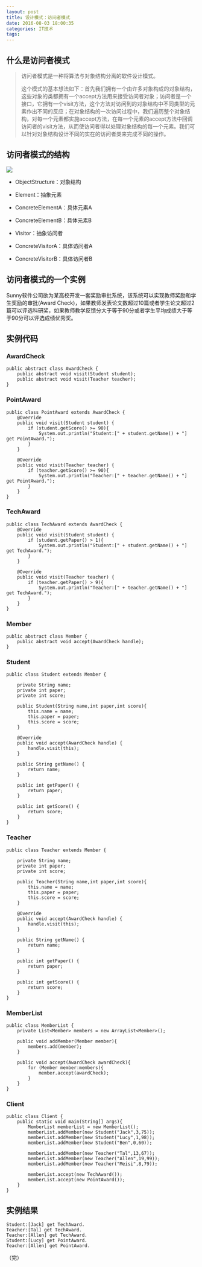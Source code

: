 ```yaml
---
layout: post
title: 设计模式：访问者模式
date: 2016-08-03 18:00:35
categories: IT技术
tags:
---
```


## 什么是访问者模式

> 访问者模式是一种将算法与对象结构分离的软件设计模式。
> 
> 这个模式的基本想法如下：首先我们拥有一个由许多对象构成的对象结构，这些对象的类都拥有一个accept方法用来接受访问者对象；访问者是一个接口，它拥有一个visit方法，这个方法对访问到的对象结构中不同类型的元素作出不同的反应；在对象结构的一次访问过程中，我们遍历整个对象结构，对每一个元素都实施accept方法，在每一个元素的accept方法中回调访问者的visit方法，从而使访问者得以处理对象结构的每一个元素。我们可以针对对象结构设计不同的实在的访问者类来完成不同的操作。

## 访问者模式的结构

![](/assets/20160803/visitor.png)

- ObjectStructure：对象结构

- Element：抽象元素

- ConcreteElementA：具体元素A

- ConcreteElementB：具体元素B

- Visitor：抽象访问者

- ConcreteVisitorA：具体访问者A

- ConcreteVisitorB：具体访问者B

## 访问者模式的一个实例

Sunny软件公司欲为某高校开发一套奖励审批系统，该系统可以实现教师奖励和学生奖励的审批(Award Check)，如果教师发表论文数超过10篇或者学生论文超过2篇可以评选科研奖，如果教师教学反馈分大于等于90分或者学生平均成绩大于等于90分可以评选成绩优秀奖。

## 实例代码

### AwardCheck

```
public abstract class AwardCheck {
    public abstract void visit(Student student);
    public abstract void visit(Teacher teacher);
}
```

### PointAward

```
public class PointAward extends AwardCheck {
    @Override
    public void visit(Student student) {
        if (student.getScore() >= 90){
            System.out.println("Student:[" + student.getName() + "] get PointAward.");
        }
    }

    @Override
    public void visit(Teacher teacher) {
        if (teacher.getScore() >= 90){
            System.out.println("Teacher:[" + teacher.getName() + "] get PointAward.");
        }
    }
}
```

### TechAward

```
public class TechAward extends AwardCheck {
    @Override
    public void visit(Student student) {
        if (student.getPaper() > 1){
            System.out.println("Student:[" + student.getName() + "] get TechAward.");
        }
    }

    @Override
    public void visit(Teacher teacher) {
        if (teacher.getPaper() > 9){
            System.out.println("Teacher:[" + teacher.getName() + "] get TechAward.");
        }
    }
}
```

### Member

```
public abstract class Member {
    public abstract void accept(AwardCheck handle);
}
```

### Student

```
public class Student extends Member {

    private String name;
    private int paper;
    private int score;

    public Student(String name,int paper,int score){
        this.name = name;
        this.paper = paper;
        this.score = score;
    }

    @Override
    public void accept(AwardCheck handle) {
        handle.visit(this);
    }

    public String getName() {
        return name;
    }

    public int getPaper() {
        return paper;
    }

    public int getScore() {
        return score;
    }
}
```

### Teacher

```
public class Teacher extends Member {

    private String name;
    private int paper;
    private int score;

    public Teacher(String name,int paper,int score){
        this.name = name;
        this.paper = paper;
        this.score = score;
    }

    @Override
    public void accept(AwardCheck handle) {
        handle.visit(this);
    }

    public String getName() {
        return name;
    }

    public int getPaper() {
        return paper;
    }

    public int getScore() {
        return score;
    }
}
```

### MemberList

```
public class MemberList {
    private List<Member> members = new ArrayList<Member>();

    public void addMember(Member member){
        members.add(member);
    }

    public void accept(AwardCheck awardCheck){
        for (Member member:members){
            member.accept(awardCheck);
        }
    }
}
```

### Client

```
public class Client {
    public static void main(String[] args){
        MemberList memberList = new MemberList();
        memberList.addMember(new Student("Jack",3,75));
        memberList.addMember(new Student("Lucy",1,98));
        memberList.addMember(new Student("Ben",0,60));

        memberList.addMember(new Teacher("Tal",13,67));
        memberList.addMember(new Teacher("Allen",19,99));
        memberList.addMember(new Teacher("Meisi",8,79));

        memberList.accept(new TechAward());
        memberList.accept(new PointAward());
    }
}
```

## 实例结果

```
Student:[Jack] get TechAward.
Teacher:[Tal] get TechAward.
Teacher:[Allen] get TechAward.
Student:[Lucy] get PointAward.
Teacher:[Allen] get PointAward.
```

（完）
